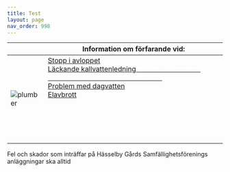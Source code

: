 ```yaml
---
title: Test
layout: page
nav_order: 998
---
```


|          | **Information om förfarande vid:** 
| -------- | -------- |
| ![plumber](/wp-content/uploads/2015/02/Underhållsplanering-W300.png) | [Stopp i avloppet](https://markdownlivepreview.com/) <br> [ Läckande kallvattenledning <span style="color: #ffffff;"># Blank blank blank blank blank blank blank blank blank</span>](https://markdownlivepreview.com/) <br> [ Problem med dagvatten](https://markdownlivepreview.com/) <br> [ Elavbrott](https://markdownlivepreview.com/) <br><br><br><br><br><br> |

Fel och skador som inträffar på Hässelby Gårds Samfällighetsförenings anläggningar ska alltid 

